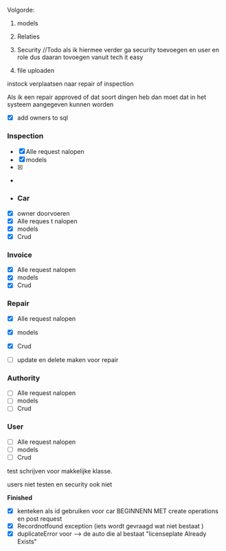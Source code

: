 


Volgorde:
1. models
2. Relaties
3. Security
   //Todo als ik hiermee verder ga security toevoegen en user en role dus daaran tovoegen vanuit tech it easy
 
4. file uploaden

instock verplaatsen naar repair of inspection 

Als ik een repair approved of dat soort dingen heb dan moet dat in het systeem aangegeven kunnen worden
-[x] add owners to sql
 

### Inspection 
- [x] Alle request nalopen
- [x] models
- [x] 
- 
- ### Car 
- [x] owner doorvoeren
- [x] Alle reques t nalopen
- [x] models
- [x] Crud

### Invoice
- [x] Alle request nalopen
- [x] models
- [x] Crud

### Repair
- [x] Alle request nalopen
- [x] models
- [x] Crud
- [ ] update en delete maken voor repair



### Authority
- [ ] Alle request nalopen
- [ ] models
- [ ] Crud

### User
- [ ] Alle request nalopen
- [ ] models
- [ ] Crud

test schrijven voor makkelijke klasse. 

users niet testen en security ook niet 




**Finished** 
- [x] kenteken als id gebruiken voor car
  BEGINNENN MET create operations en post request
-[x] Recordnotfound exception (iets wordt gevraagd wat niet bestaat )
-[x] duplicateError voor --> de auto die al bestaat  "licenseplate Already Exists"